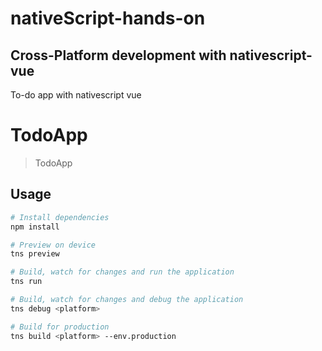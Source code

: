 # nativeScript-hands-on
## Cross-Platform development with nativescript-vue
To-do app with nativescript vue

# TodoApp

> TodoApp

## Usage

``` bash
# Install dependencies
npm install

# Preview on device
tns preview

# Build, watch for changes and run the application
tns run

# Build, watch for changes and debug the application
tns debug <platform>

# Build for production
tns build <platform> --env.production

```
